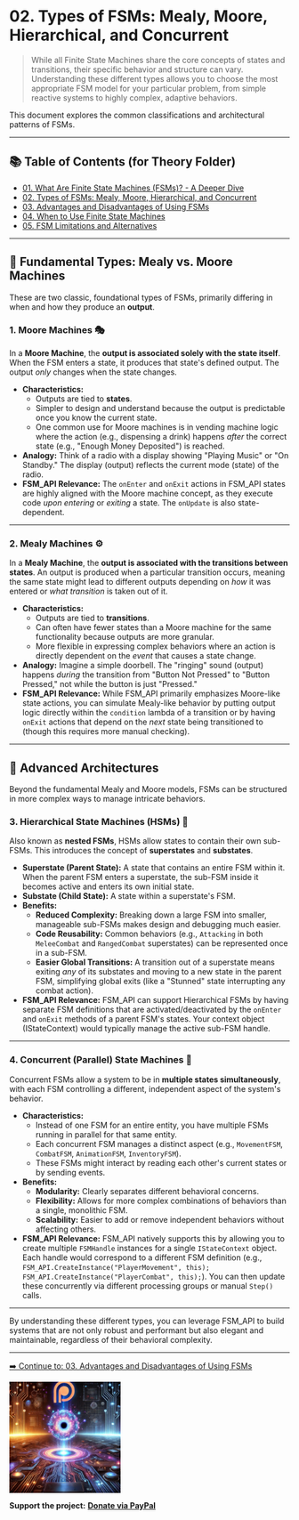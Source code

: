 ﻿# 02. Types of FSMs: Mealy, Moore, Hierarchical, and Concurrent

> While all Finite State Machines share the core concepts of states and transitions, their specific behavior and structure can vary. Understanding these different types allows you to choose the most appropriate FSM model for your particular problem, from simple reactive systems to highly complex, adaptive behaviors.

This document explores the common classifications and architectural patterns of FSMs.

---

## 📚 Table of Contents (for Theory Folder)

* [01. What Are Finite State Machines (FSMs)? - A Deeper Dive](01_What_Are_FSMs.md)
* [02. Types of FSMs: Mealy, Moore, Hierarchical, and Concurrent](02_Types_Of_FSMs.md)
* [03. Advantages and Disadvantages of Using FSMs](03_Advantages_And_Disadvantages.md)
* [04. When to Use Finite State Machines](04_When_To_Use_FSMs.md)
* [05. FSM Limitations and Alternatives](05_FSM_Limitations_And_Alternatives.md)

---

## 🔬 Fundamental Types: Mealy vs. Moore Machines

These are two classic, foundational types of FSMs, primarily differing in when and how they produce an **output**.

### 1. **Moore Machines** 🎭

In a **Moore Machine**, the **output is associated solely with the state itself**. When the FSM enters a state, it produces that state's defined output. The output *only* changes when the state changes.

* **Characteristics:**
    * Outputs are tied to **states**.
    * Simpler to design and understand because the output is predictable once you know the current state.
    * One common use for Moore machines is in vending machine logic where the action (e.g., dispensing a drink) happens *after* the correct state (e.g., "Enough Money Deposited") is reached.
* **Analogy:** Think of a radio with a display showing "Playing Music" or "On Standby." The display (output) reflects the current mode (state) of the radio.
* **FSM_API Relevance:** The `onEnter` and `onExit` actions in FSM_API states are highly aligned with the Moore machine concept, as they execute code *upon entering* or *exiting* a state. The `onUpdate` is also state-dependent.



---

### 2. **Mealy Machines** ⚙️

In a **Mealy Machine**, the **output is associated with the transitions between states**. An output is produced when a particular transition occurs, meaning the same state might lead to different outputs depending on *how* it was entered or *what transition* is taken out of it.

* **Characteristics:**
    * Outputs are tied to **transitions**.
    * Can often have fewer states than a Moore machine for the same functionality because outputs are more granular.
    * More flexible in expressing complex behaviors where an action is directly dependent on the *event* that causes a state change.
* **Analogy:** Imagine a simple doorbell. The "ringing" sound (output) happens *during* the transition from "Button Not Pressed" to "Button Pressed," not while the button is just "Pressed."
* **FSM_API Relevance:** While FSM_API primarily emphasizes Moore-like state actions, you can simulate Mealy-like behavior by putting output logic directly within the `condition` lambda of a transition or by having `onExit` actions that depend on the *next* state being transitioned to (though this requires more manual checking).



---

## 🌳 Advanced Architectures

Beyond the fundamental Mealy and Moore models, FSMs can be structured in more complex ways to manage intricate behaviors.

### 3. **Hierarchical State Machines (HSMs)** 🌲

Also known as **nested FSMs**, HSMs allow states to contain their own sub-FSMs. This introduces the concept of **superstates** and **substates**.

* **Superstate (Parent State):** A state that contains an entire FSM within it. When the parent FSM enters a superstate, the sub-FSM inside it becomes active and enters its own initial state.
* **Substate (Child State):** A state within a superstate's FSM.
* **Benefits:**
    * **Reduced Complexity:** Breaking down a large FSM into smaller, manageable sub-FSMs makes design and debugging much easier.
    * **Code Reusability:** Common behaviors (e.g., `Attacking` in both `MeleeCombat` and `RangedCombat` superstates) can be represented once in a sub-FSM.
    * **Easier Global Transitions:** A transition out of a superstate means exiting *any* of its substates and moving to a new state in the parent FSM, simplifying global exits (like a "Stunned" state interrupting any combat action).
* **FSM_API Relevance:** FSM_API can support Hierarchical FSMs by having separate FSM definitions that are activated/deactivated by the `onEnter` and `onExit` methods of a parent FSM's states. Your context object (IStateContext) would typically manage the active sub-FSM handle.



---

### 4. **Concurrent (Parallel) State Machines** 👯

Concurrent FSMs allow a system to be in **multiple states simultaneously**, with each FSM controlling a different, independent aspect of the system's behavior.

* **Characteristics:**
    * Instead of one FSM for an entire entity, you have multiple FSMs running in parallel for that same entity.
    * Each concurrent FSM manages a distinct aspect (e.g., `MovementFSM`, `CombatFSM`, `AnimationFSM`, `InventoryFSM`).
    * These FSMs might interact by reading each other's current states or by sending events.
* **Benefits:**
    * **Modularity:** Clearly separates different behavioral concerns.
    * **Flexibility:** Allows for more complex combinations of behaviors than a single, monolithic FSM.
    * **Scalability:** Easier to add or remove independent behaviors without affecting others.
* **FSM_API Relevance:** FSM_API natively supports this by allowing you to create multiple `FSMHandle` instances for a single `IStateContext` object. Each handle would correspond to a different FSM definition (e.g., `FSM_API.CreateInstance("PlayerMovement", this); FSM_API.CreateInstance("PlayerCombat", this);`). You can then update these concurrently via different processing groups or manual `Step()` calls.



---

By understanding these different types, you can leverage FSM_API to build systems that are not only robust and performant but also elegant and maintainable, regardless of their behavioral complexity.

---

[➡️ Continue to: 03. Advantages and Disadvantages of Using FSMs](03_Advantages_And_Disadvantages.md)


<a href="https://www.patreon.com/TheSingularityWorkshop" target="_blank">
    <img src="Visuals/TheSingularityWorkshop.png" alt="Support The Singularity Workshop on Patreon" height="200" style="display: block;">
</a>

**Support the project:** [**Donate via PayPal**](https://www.paypal.com/donate/?hosted_button_id=3Z7263LCQMV9J)